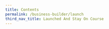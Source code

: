 ```yaml
---
title: Contents
permalink: /business-builder/launch
third_nav_title: Launched And Stay On Course
---
```

